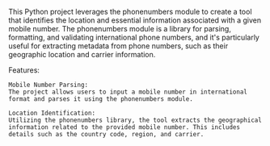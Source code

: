 This Python project leverages the phonenumbers module to create a tool that identifies the location and essential information associated with a given mobile number. The phonenumbers module is a library for parsing, formatting, and validating international phone numbers, and it's particularly useful for extracting metadata from phone numbers, such as their geographic location and carrier information.

Features:

    Mobile Number Parsing:
    The project allows users to input a mobile number in international format and parses it using the phonenumbers module.

    Location Identification:
    Utilizing the phonenumbers library, the tool extracts the geographical information related to the provided mobile number. This includes details such as the country code, region, and carrier.
